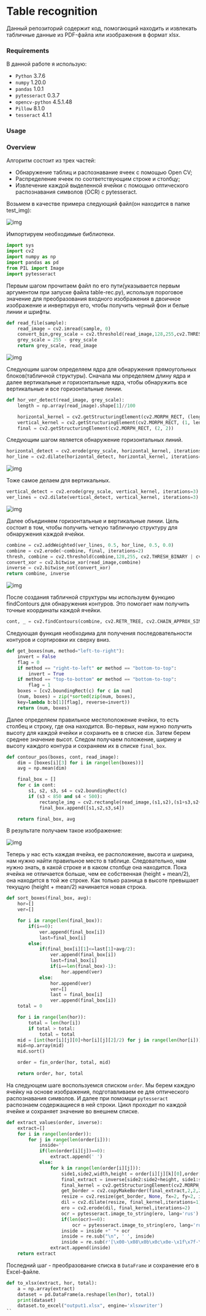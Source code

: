 # Table recognition
Данный репозиторий содержит код, помогающий находить и извлекать табличные
данные из PDF-файла или изображения в формат xlsx.

### Requirements
В данной работе я использую:
- `Python` 3.7.6
- `numpy`        1.20.0
- `pandas` 1.0.1
- `pytesseract` 0.3.7
- `opencv-python`            4.5.1.48
- `Pillow` 8.1.0
- `tesseract` 4.1.1

### Usage


### Overview

Алгоритм состоит из трех частей:
- Обнаружение таблиц и распознавание ячеек с помощью Open CV;
- Распределение ячеек по соответствующим строке и столбцу;
- Извлечение каждой выделенной ячейки с помощью оптического распознавания символов (OCR) с pytesseract.

Возьмем в качестве примера следующий файл(он находится в папке test_img):

![img](test_img/img1.png)

Импортируем необходимые библиотеки.

```python
import sys
import cv2
import numpy as np
import pandas as pd
from PIL import Image
import pytesseract
```

Первым шагом прочитаем файл по его пути(указывается первым аргументом при запуске файла table-rec.py), используя пороговое значение для преобразования входного изображения в двоичное изображение и инвертируя его, чтобы получить черный фон и белые линии и шрифты.

``` python
def read_file(sample):
    read_image = cv2.imread(sample, 0)
    convert_bin,grey_scale = cv2.threshold(read_image,128,255,cv2.THRESH_BINARY | cv2.THRESH_OTSU)
    grey_scale = 255 - grey_scale
    return grey_scale, read_image
```

![img](test_img/1.png)

Следующим шагом определяем ядра для обнаружения прямоугольных блоков(табличной структуры). Сначала мы определяем длину ядра и далее вертикальные и горизонтальные ядра, чтобы обнаружить все вертикальные и все горизонтальные линии.

```python
def hor_ver_detect(read_image, grey_scale):
    length = np.array(read_image).shape[1]//100

    horizontal_kernel = cv2.getStructuringElement(cv2.MORPH_RECT, (length, 1))
    vertical_kernel = cv2.getStructuringElement(cv2.MORPH_RECT, (1, length))
    final = cv2.getStructuringElement(cv2.MORPH_RECT, (2, 2))
```

Следующим шагом является обнаружение горизонтальных линий.

```python
horizontal_detect = cv2.erode(grey_scale, horizontal_kernel, iterations=3)
hor_line = cv2.dilate(horizontal_detect, horizontal_kernel, iterations=3)
```

![img](test_img/3.png)

Тоже самое делаем для вертикальных.

```python
vertical_detect = cv2.erode(grey_scale, vertical_kernel, iterations=3)
ver_lines = cv2.dilate(vertical_detect, vertical_kernel, iterations=3)
```

![img](test_img/2.png)

Далее объединяем горизонтальные и вертикальные линии. Цель состоит в том, чтобы получить четкую табличную структуру для обнаружения каждой ячейки.

```python
combine = cv2.addWeighted(ver_lines, 0.5, hor_line, 0.5, 0.0)
combine = cv2.erode(~combine, final, iterations=2)
thresh, combine = cv2.threshold(combine,128,255, cv2.THRESH_BINARY | cv2.THRESH_OTSU)
convert_xor = cv2.bitwise_xor(read_image,combine)
inverse = cv2.bitwise_not(convert_xor)
return combine, inverse
```

![img](test_img/4.png)

После создания табличной структуры мы используем функцию findContours для обнаружения контуров. Это помогает нам получить точные координаты каждой ячейки.

```python
cont, _ = cv2.findContours(combine, cv2.RETR_TREE, cv2.CHAIN_APPROX_SIMPLE)
```

Следующая функция необходима для получения последовательности контуров и сортировки их сверху вниз.

```python
def get_boxes(num, method="left-to-right"):
    invert = False
    flag = 0
    if method == "right-to-left" or method == "bottom-to-top":
        invert = True
    if method == "top-to-bottom" or method == "bottom-to-top":
        flag = 1
    boxes = [cv2.boundingRect(c) for c in num]
    (num, boxes) = zip(*sorted(zip(num, boxes),
    key=lambda b:b[1][flag], reverse=invert))
    return (num, boxes)
```

Далее определяем правильное местоположение ячейки, то есть столбец и строку, где она находится. Во-первых, нам нужно получить высоту для каждой ячейки и сохранить ее в списке `dim`. Затем берем среднее значение высот. Следом получаем положение, ширину и высоту каждого контура и сохраняем их в списке `final_box`.

``` python
def contour_pos(boxes, cont, read_image):
    dim = [boxes[i][3] for i in range(len(boxes))]
    avg = np.mean(dim)

    final_box = []
    for c in cont:
        s1, s2, s3, s4 = cv2.boundingRect(c)
        if (s3 < 850 and s4 < 500):
            rectangle_img = cv2.rectangle(read_image,(s1,s2),(s1+s3,s2+s4),(0,255,0),2)
            final_box.append([s1,s2,s3,s4])

    return final_box, avg
```

В результате получаем такое изображение:

![img](test_img/5.png)

Теперь у нас есть каждая ячейка, ее расположение, высота и ширина, нам нужно найти правильное место в таблице. Следовательно, нам нужно знать, в какой строке и в каком столбце она находится. Пока ячейка не отличается больше, чем ее собственная (height + mean/2), она находится в той же строке. Как только разница в высоте превышает текущую (height + mean/2) начинается новая строка.

```python
def sort_boxes(final_box, avg):
    hor=[]
    ver=[]

    for i in range(len(final_box)):
        if(i==0):
            ver.append(final_box[i])
            last=final_box[i]
        else:
            if(final_box[i][1]<=last[1]+avg/2):
                ver.append(final_box[i])
                last=final_box[i]
                if(i==len(final_box)-1):
                    hor.append(ver)
            else:
                hor.append(ver)
                ver=[]
                last = final_box[i]
                ver.append(final_box[i])
    total = 0

    for i in range(len(hor)):
        total = len(hor[i])
        if total > total:
            total = total
    mid = [int(hor[i][j][0]+hor[i][j][2]/2) for j in range(len(hor[i])) if hor[0]]
    mid=np.array(mid)
    mid.sort()

    order = fin_order(hor, total, mid)

    return order, hor, total
```

На следующем шаге воспользуемся списком `order`. Мы берем каждую ячейку на основе изображения, подготавливаем ее для оптического распознавания символов. И далее при помомщи `pytesseract` распознаем содержащиеся в ней строки. Цикл проходит по каждой ячейке и сохраняет значение во внешнем списке.

```python
def extract_values(order, inverse):
    extract=[]
    for i in range(len(order)):
        for j in range(len(order[i])):
            inside=''
            if(len(order[i][j])==0):
                extract.append(' ')
            else:
                for k in range(len(order[i][j])):
                    side1,side2,width,height = order[i][j][k][0],order[i][j][k][1], order[i][j][k][2],order[i][j][k][3]
                    final_extract = inverse[side2:side2+height, side1:side1+width]
                    final_kernel = cv2.getStructuringElement(cv2.MORPH_RECT, (2, 1))
                    get_border = cv2.copyMakeBorder(final_extract,2,2,2,2, cv2.BORDER_CONSTANT,value=[255,255])
                    resize = cv2.resize(get_border, None, fx=2, fy=2, interpolation=cv2.INTER_CUBIC)
                    dil = cv2.dilate(resize, final_kernel,iterations=1)
                    ero = cv2.erode(dil, final_kernel,iterations=2)
                    ocr = pytesseract.image_to_string(ero, lang='rus')
                    if(len(ocr)==0):
                        ocr = pytesseract.image_to_string(ero, lang='rus')
                    inside = inside +" "+ ocr
                    inside = re.sub("\n", ' ', inside)
                    inside = re.sub(r'[\x00-\x08\x0b\x0c\x0e-\x1f\x7f-\xff\n]', ' ', inside)
                extract.append(inside)
    return extract
```

Последний шаг - преобразование списка в `DataFrame` и сохранение его в Excel-файле.

```python
def to_xlsx(extract, hor, total):
    a = np.array(extract)
    dataset = pd.DataFrame(a.reshape(len(hor), total))
    print(dataset)
    dataset.to_excel("output1.xlsx", engine='xlsxwriter')
``
